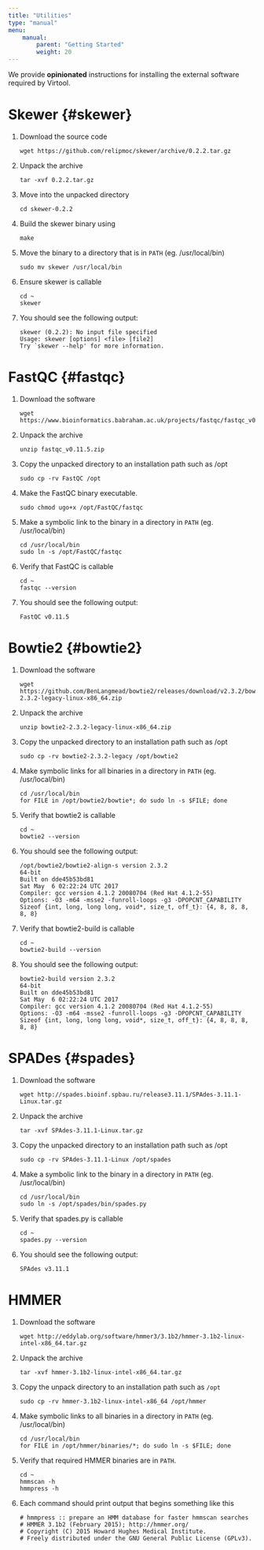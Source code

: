 ```yaml
---
title: "Utilities"
type: "manual"
menu:
    manual:
        parent: "Getting Started"
        weight: 20
---
```


We provide **opinionated** instructions for installing the external software required by Virtool.

# Skewer {#skewer}

1. Download the source code
   ```
   wget https://github.com/relipmoc/skewer/archive/0.2.2.tar.gz
   ```

2. Unpack the archive
   ```
   tar -xvf 0.2.2.tar.gz
   ```

3. Move into the unpacked directory
   ```
   cd skewer-0.2.2
   ```

4. Build the skewer binary using
   ```
   make
   ```

5. Move the binary to a directory that is in `PATH` \(eg. /usr/local/bin\)
   ```
   sudo mv skewer /usr/local/bin
   ```

6. Ensure skewer is callable
   ```
   cd ~
   skewer
   ```

7. You should see the following output:   
   ```
   skewer (0.2.2): No input file specified   
   Usage: skewer [options] <file> [file2]
   Try `skewer --help' for more information.
   ```
   
# FastQC {#fastqc}

1. Download the software
   ```
   wget https://www.bioinformatics.babraham.ac.uk/projects/fastqc/fastqc_v0.11.5.zip
   ```

2. Unpack the archive
   ```
   unzip fastqc_v0.11.5.zip
   ```

3. Copy the unpacked directory to an installation path such as /opt
   ```
   sudo cp -rv FastQC /opt
   ```

4. Make the FastQC binary executable.
   ```
   sudo chmod ugo+x /opt/FastQC/fastqc
   ```

5. Make a symbolic link to the binary in a directory in `PATH` \(eg. /usr/local/bin\)
   ```
   cd /usr/local/bin
   sudo ln -s /opt/FastQC/fastqc
   ```

6. Verify that FastQC is callable
   ```
   cd ~
   fastqc --version
   ```

7. You should see the following output:
   ```
   FastQC v0.11.5
   ```

# Bowtie2 {#bowtie2}

1. Download the software
   ```
   wget https://github.com/BenLangmead/bowtie2/releases/download/v2.3.2/bowtie2-2.3.2-legacy-linux-x86_64.zip
   ```

2. Unpack the archive
   ```
   unzip bowtie2-2.3.2-legacy-linux-x86_64.zip
   ```

3. Copy the unpacked directory to an installation path such as /opt
   ```
   sudo cp -rv bowtie2-2.3.2-legacy /opt/bowtie2
   ```

4. Make symbolic links for all binaries in a directory in `PATH` \(eg. /usr/local/bin\)
   ```
   cd /usr/local/bin
   for FILE in /opt/bowtie2/bowtie*; do sudo ln -s $FILE; done
   ```

5. Verify that bowtie2 is callable
   ```
   cd ~
   bowtie2 --version
   ```

6. You should see the following output:
   ```
   /opt/bowtie2/bowtie2-align-s version 2.3.2
   64-bit
   Built on dde45b53bd81
   Sat May  6 02:22:24 UTC 2017
   Compiler: gcc version 4.1.2 20080704 (Red Hat 4.1.2-55)
   Options: -O3 -m64 -msse2 -funroll-loops -g3 -DPOPCNT_CAPABILITY
   Sizeof {int, long, long long, void*, size_t, off_t}: {4, 8, 8, 8, 8, 8}
   ```

7. Verify that bowtie2-build is callable
   ```
   cd ~
   bowtie2-build --version
   ```

8. You should see the following output:
   ```
   bowtie2-build version 2.3.2
   64-bit
   Built on dde45b53bd81
   Sat May  6 02:22:24 UTC 2017
   Compiler: gcc version 4.1.2 20080704 (Red Hat 4.1.2-55)
   Options: -O3 -m64 -msse2 -funroll-loops -g3 -DPOPCNT_CAPABILITY
   Sizeof {int, long, long long, void*, size_t, off_t}: {4, 8, 8, 8, 8, 8}
   ```

# SPADes {#spades}

1. Download the software
   ```
   wget http://spades.bioinf.spbau.ru/release3.11.1/SPAdes-3.11.1-Linux.tar.gz
   ```

2. Unpack the archive
   ```
   tar -xvf SPAdes-3.11.1-Linux.tar.gz
   ```

3. Copy the unpacked directory to an installation path such as /opt
   ```
   sudo cp -rv SPAdes-3.11.1-Linux /opt/spades
   ```

4. Make a symbolic link to the binary in a directory in `PATH` \(eg. /usr/local/bin\)
   ```
   cd /usr/local/bin
   sudo ln -s /opt/spades/bin/spades.py
   ```

5. Verify that spades.py is callable
   ```
   cd ~
   spades.py --version
   ```

6. You should see the following output:
   ```
   SPAdes v3.11.1
   ```

# HMMER

1. Download the software
   ```
   wget http://eddylab.org/software/hmmer3/3.1b2/hmmer-3.1b2-linux-intel-x86_64.tar.gz
   ```

2. Unpack the archive
   ```
   tar -xvf hmmer-3.1b2-linux-intel-x86_64.tar.gz
   ```

3. Copy the unpack directory to an installation path such as `/opt`
   ```
   sudo cp -rv hmmer-3.1b2-linux-intel-x86_64 /opt/hmmer
   ```

4. Make symbolic links to all binaries in a directory in `PATH` \(eg. /usr/local/bin\)
   ```
   cd /usr/local/bin
   for FILE in /opt/hmmer/binaries/*; do sudo ln -s $FILE; done
   ```

5. Verify that required HMMER binaries are in `PATH`.
   ```
   cd ~
   hmmscan -h
   hmmpress -h
   ```

6. Each command should print output that begins something like this
   ```
   # hmmpress :: prepare an HMM database for faster hmmscan searches
   # HMMER 3.1b2 (February 2015); http://hmmer.org/
   # Copyright (C) 2015 Howard Hughes Medical Institute.
   # Freely distributed under the GNU General Public License (GPLv3).
   ```
